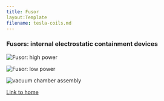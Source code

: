 ```yaml
---
title: Fusor
layout:Template
filename: tesla-coils.md
--- 
```


### Fusors: internal electrostatic containment devices

![Fusor: high power]({{https://blbadger.github.io}}fusor-1-1.png)

![Fusor: low power]({{https://blbadger.github.io}}fusor-2.png)

![vacuum chamber assembly]({{https://blbadger.github.io}}fusor-3.png}})

[Link to home](https://blbadger.github.io/)
